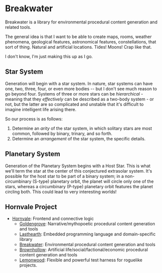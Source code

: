 # Breakwater
Breakwater is a library for environmental procedural content generation and related tools.

The general idea is that I want to be able to create maps, rooms, weather phenomena, geological features, astronomical features, constellations, that sort of thing.  Natural and artificial locations.  Tides!  Moons!  Crap like that.

I don't know, I'm just making this up as I go.

## Star System

Generation will begin with a star system.  In nature, star systems can have one, two, three, four, or even more bodies -- but I don't see much reason to go beyond four.  Systems of three or more stars can be _hierarchical_ - meaning that they _effectively_ can be described as a two-body system - or not, but the latter are so complicated and unstable that it's difficult to imagine intelligent life arising there.

So our process is as follows:

1. Determine an _arity_ of the star system, in which solitary stars are most common, followed by binary, trinary, and so forth.
2. Determine an _arrangement_ of the star system, the specific details.  

## Planetary System

Generation of the Planetary System begins with a Host Star.  This is what we'll term the star at the center of this conjectured extrasolar system.  It's possible for the host star to be part of a binary system; in a non-circumbinary (S-type) planetary orbit, the planet will circle only one of the stars, whereas a circumbinary (P-type) planetary orbit features the planet circling both.  This could lead to very interesting worlds!

## Hornvale Project
- [Hornvale](https://github.com/ndouglas/hornvale/): Frontend and connective logic
  - [Goldengrove](https://github.com/ndouglas/goldengrove/): Narrative/mythopoetic procedural content generation and tools
  - [Lasthearth](https://github.com/ndouglas/lasthearth/): Embedded programming language and domain-specific library
  - [Breakwater](https://github.com/ndouglas/breakwater/): Environmental procedural content generation and tools
  - [Brownhollow](https://github.com/ndouglas/brownhollow/): Artificial life/social/factional/economic procedural content generation and tools
  - [Lemonwood](https://github.com/ndouglas/lemonwood/): Flexible and powerful test harness for roguelike projects.
